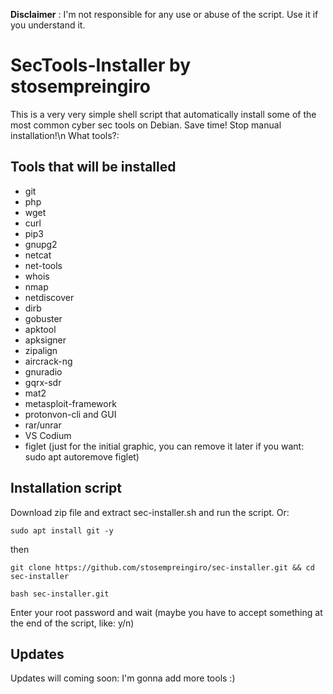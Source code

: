 
**Disclaimer** : I'm not responsible for any use or abuse of the script. Use it if you understand it.

# SecTools-Installer by stosempreingiro
This is a very very simple shell script that automatically install some of the most common cyber sec tools on Debian.
Save time! Stop manual installation!\n
What tools?:

## Tools that will be installed
* git
* php
* wget
* curl
* pip3
* gnupg2
* netcat
* net-tools
* whois
* nmap
* netdiscover
* dirb
* gobuster
* apktool
* apksigner
* zipalign
* aircrack-ng
* gnuradio
* gqrx-sdr
* mat2
* metasploit-framework
* protonvon-cli and GUI
* rar/unrar
* VS Codium
* figlet (just for the initial graphic, you can remove it later if you want: sudo apt autoremove figlet)

## Installation script
Download zip file and extract sec-installer.sh and run the script.
Or:
```
sudo apt install git -y
```
then
```
git clone https://github.com/stosempreingiro/sec-installer.git && cd sec-installer
```
```
bash sec-installer.git
```
Enter your root password and wait (maybe you have to accept something at the end of the script, like: y/n)
## Updates
Updates will coming soon: I'm gonna add more tools :)
